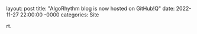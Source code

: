layout: post
title: "AlgoRhythm blog is now hosted on GitHub!Q"
date: 2022-11-27 22:00:00 -0000
categories: Site

rt.
